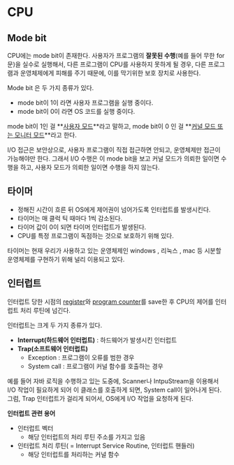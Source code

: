 # CPU



## Mode bit

CPU에는 mode bit이 존재한다. 사용자가 프로그램의 **잘못된 수행**(예를 들어 무한 for문)을 실수로 실행해서, 다른 프로그램이 CPU를 사용하지 못하게 될 경우, 다른 프로그램과 운영체제에게 피해를 주기 때문에, 이를 막기위한 보호 장치로 사용한다.

Mode bit 은 두 가지 종류가 있다.

- mode bit이 1이 라면 사용자 프로그램을 실행 중이다.
- mode bit이 0이 라면 OS 코드를 실행 중이다.

mode bit이 1인 걸 **<u>사용자 모드</u>**라고 말하고, mode bit이 0 인 걸 **<u>커널 모드 또는 모니터 모드</u>**라고 한다.

I/O 접근은 보안상으로, 사용자 프로그램이 직접 접근하면 안되고, 운영체제만 접근이 가능해야만 한다. 그래서 I/O 수행은 이 mode bit을 보고 커널 모드가 의뢰한 일이면 수행을 하고, 사용자 모드가 의뢰한 일이면 수행을 하지 않는다.



## 타이머

- 정해진 시간이 흐른 뒤 OS에게 제어권이 넘어가도록 인터럽트를 발생시킨다.
- 타이머는 매 클럭 틱 때마다 1씩 감소된다.
- 타이머 값이 0이 되면 타이머 인터럽트가 발생된다.
- CPU를 특정 프로그램이 독점하는 것으로 보호하기 위해 있다.

타이머는 현재 우리가 사용하고 있는 운영체제인 windows , 리눅스 , mac 등 시분할 운영체제를 구현하기 위해 널리 이용되고 있다.



## 인터럽트

인터럽트 당한 시점의 <u>register</u>와 <u>program counter</u>를 save한 후 CPU의 제어를 인터럽트 처리 루틴에 넘긴다.

인터럽트는 크게 두 가지 종류가 있다.

- **Interrupt(하드웨어 인터럽트)** : 하드웨어가 발생시킨 인터럽트
- **Trap(소프트웨어 인터럽트)** 
  - Exception : 프로그램이 오류를 범한 경우
  - System call : 프로그램이 커널 함수를 호출하는 경우

예를 들어 자바 로직을 수행하고 있는 도중에, Scanner나 IntpuStream을 이용해서 I/O 작업이 필요하게 되어 이 클래스를 호출하게 되면, System call이 일어나게 된다. 그럼, Trap 인터럽트가 걸리게 되어서, OS에게 I/O 작업을 요청하게 된다.

**인터럽트 관련 용어**

- 인터럽트 벡터
  - 해당 인터럽트의 처리 루틴 주소를 가지고 있음
- 인터럽트 처리 루틴( = Interrupt Service Routine, 인터럽트 핸들러)
  - 해당 인터럽트를 처리하는 커널 함수

